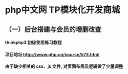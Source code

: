 # php中文网 TP模块化开发商城
## （一）后台搭建与会员的增删改查
#### thinkphp3 初级使用练习教程
#### 项目地址 http://www.php.cn/course/573.html
#### 由于缺少相关的 css、js 文件, 对页面布局及逻辑做了少量调整